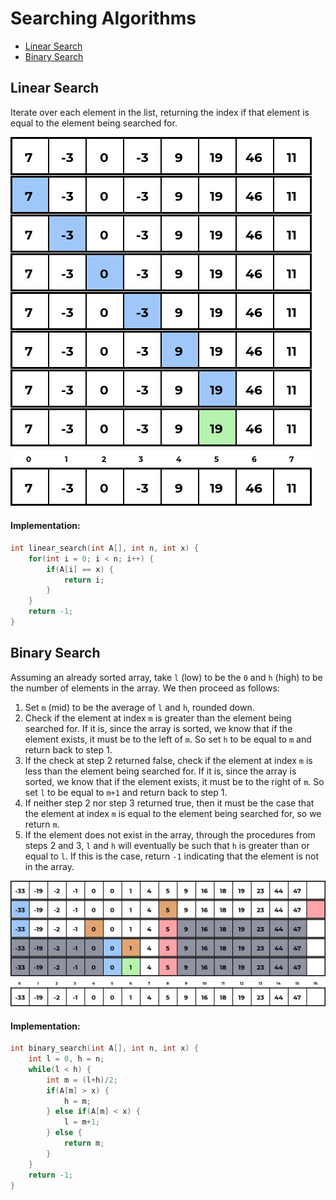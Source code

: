 # Searching Algorithms

- [Linear Search](#linear-search)
- [Binary Search](#binary-search)

## Linear Search <a name="linear-search"></a>

Iterate over each element in the list, returning the index if that element is equal to the element being searched for.

![linear-search.png](./vis/linear-search.png)
![linear-search.gif](./vis/linear-search.gif)

#### Implementation:

```C
int linear_search(int A[], int n, int x) {
    for(int i = 0; i < n; i++) {
        if(A[i] == x) {
            return i;
        }
    }
    return -1;
}
```

## Binary Search <a name="binary-search"></a>

Assuming an already sorted array, take `l` (low) to be the `0` and `h` (high) to be the number of elements in the array. We then proceed as follows:

1. Set `m` (mid) to be the average of `l` and `h`, rounded down.
2. Check if the element at index `m` is greater than the element being searched for. If it is, since the array is sorted, we know that if the element exists, it must be to the left of `m`. So set `h` to be equal to `m` and return back to step 1.
3. If the check at step 2 returned false, check if the element at index `m` is less than the element being searched for. If it is, since the array is sorted, we know that if the element exists, it must be to the right of `m`. So set `l` to be equal to `m+1` and return back to step 1.
4. If neither step 2 nor step 3 returned true, then it must be the case that the element at index `m` is equal to the element being searched for, so we return `m`.
5. If the element does not exist in the array, through the procedures from steps 2 and 3, `l` and `h` will eventually be such that `h` is greater than or equal to `l`. If this is the case, return `-1` indicating that the element is not in the array.

![binary-search.png](./vis/binary-search.png)
![binary-search.gif](./vis/binary-search.gif)

#### Implementation:

```C
int binary_search(int A[], int n, int x) {
    int l = 0, h = n;
    while(l < h) {
        int m = (l+h)/2;
        if(A[m] > x) {
            h = m;
        } else if(A[m] < x) {
            l = m+1;
        } else {
            return m;
        }
    }
    return -1;
}
```
